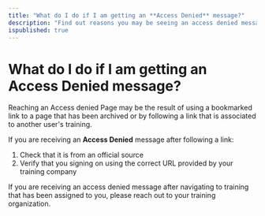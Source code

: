```yaml
---
title: "What do I do if I am getting an **Access Denied** message?"
description: "Find out reasons you may be seeing an access denied message and how to resolve it."
ispublished: true
---
```


# What do I do if I am getting an **Access Denied** message?

Reaching an Access denied Page may be the result of using a bookmarked link to a page that has been archived or by following a link that is associated to another user's training.  
 
If you are receiving an **Access Denied** message after following a link:
1. Check that  it is from an official source
2. Verify that you signing on using the correct URL provided by your training company

If you are receiving an access denied message after navigating to training that has been assigned to you, please reach out to your training organization. 
